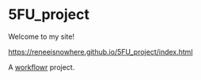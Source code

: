# 5FU_project
Welcome to my site!  

https://reneeisnowhere.github.io/5FU_project/index.html 





A [workflowr][] project.

[workflowr]: https://github.com/workflowr/workflowr
